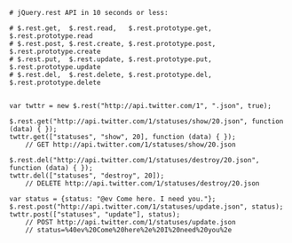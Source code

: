     # jQuery.rest API in 10 seconds or less:

    # $.rest.get,  $.rest.read,   $.rest.prototype.get,  $.rest.prototype.read
    # $.rest.post, $.rest.create, $.rest.prototype.post, $.rest.prototype.create
    # $.rest.put,  $.rest.update, $.rest.prototype.put,  $.rest.prototype.update
    # $.rest.del,  $.rest.delete, $.rest.prototype.del,  $.rest.prototype.delete


    var twttr = new $.rest("http://api.twitter.com/1", ".json", true);

    $.rest.get("http://api.twitter.com/1/statuses/show/20.json", function (data) { });
    twttr.get(["statuses", "show", 20], function (data) { });
    	// GET http://api.twitter.com/1/statuses/show/20.json

    $.rest.del("http://api.twitter.com/1/statuses/destroy/20.json", function (data) { });
    twttr.del(["statuses", "destroy", 20]);
    	// DELETE http://api.twitter.com/1/statuses/destroy/20.json

    var status = {status: "@ev Come here. I need you."};
    $.rest.post("http://api.twitter.com/1/statuses/update.json", status);
    twttr.post(["statuses", "update"], status);
    	// POST http://api.twitter.com/1/statuses/update.json
    	// status=%40ev%20Come%20here%2e%20I%20need%20you%2e
